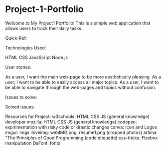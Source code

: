 # Project-1-Portfolio

Welcome to My Project1 Portfolio! This is a simple web application that allows users to track their daily tasks.

Quick-Ref:










Technologies Used:

HTML
CSS
JavaScript
Node.js


User stories:

As a user, I want the main web-page to be more aesthetically pleasing.
As a user, I want to be able to easily access all major topics.
As a user, I want to be able to navigate through the web-pages and topics without confusion.

Issues to solve:


Solved issues:


Resources for Project:
w3schools: HTML CSS JS (general knowledge)
developer.mozilla: HTML CSS JS (general knowledge)
codepen: expirimentation with risky code or drastic changes
canva: Icon and Logos
imgur: Imgs
iloveimg: webIMG.png, resume1.png (cropped photos)
artima: "The Principles of Good Programming (code etiquette)
css-tricks: Flexbox manipulation
DaFont: fonts

